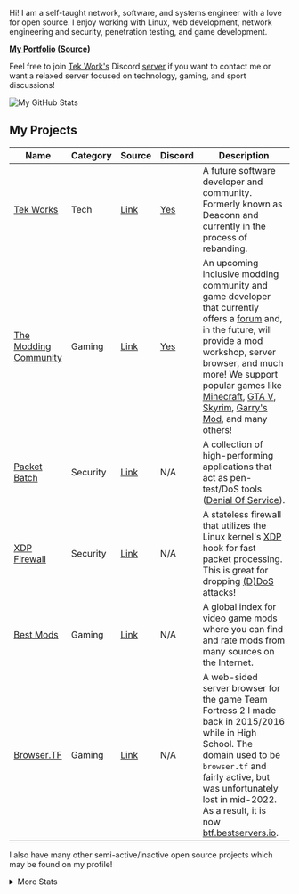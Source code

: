 Hi! I am a self-taught network, software, and systems engineer with a love for open source. I enjoy working with Linux, web development, network engineering and security, penetration testing, and game development.

**[My Portfolio](https://cdeacon.net) ([Source](https://github.com/gamemann/portfolio))**

Feel free to join [Tek Work's](https://tekworks.net/) Discord [server](https://discord.tekworks.net/) if you want to contact me or want a relaxed server focused on technology, gaming, and sport discussions!

<img align="center" src="https://github-readme-stats.vercel.app/api?username=gamemann&count_private=true&include_all_commits=true&show_icons=true&theme=holi&custom_title=Stats" alt="My GitHub Stats" />

## My Projects
| Name | Category | Source | Discord | Description |
| ---- | -------- | ------ | ------- | ----------- |
| [Tek Works](https://tekworks.net/) | Tech | [Link](https://github.com/tek-works) | [Yes](https://discord.deaconn.net/) | A future software developer and community. Formerly known as Deaconn and currently in the process of rebanding. |
| [The Modding Community](https://moddingcommunity.com/) | Gaming | [Link](https://github.com/modcommunity) | [Yes](https://discord.moddingcommunity.com/) | An upcoming inclusive modding community and game developer that currently offers a [forum](https://forum.moddingcommunity.com) and, in the future, will provide a mod workshop, server browser, and much more! We support popular games like [Minecraft](https://www.minecraft.net/en-us), [GTA V](https://www.rockstargames.com/gta-v), [Skyrim](https://store.steampowered.com/app/489830/The_Elder_Scrolls_V_Skyrim_Special_Edition/), [Garry's Mod](https://store.steampowered.com/app/4000/Garrys_Mod/), and many others! |
| [Packet Batch](https://github.com/Packet-Batch) | Security | [Link](https://github.com/Packet-Batch) | N/A | A collection of high-performing applications that act as pen-test/DoS tools ([Denial Of Service](https://www.cloudflare.com/learning/ddos/what-is-a-ddos-attack/)). |
| [XDP Firewall](https://github.com/gamemann/XDP-Firewall) | Security |  [Link](https://github.com/gamemann/XDP-Firewall) | N/A | A stateless firewall that utilizes the Linux kernel's [XDP](https://www.iovisor.org/technology/xdp) hook for fast packet processing. This is great for dropping [(D)DoS](https://www.cloudflare.com/learning/ddos/what-is-a-ddos-attack/) attacks! |
| [Best Mods](https://bestmods.io) | Gaming | [Link](https://github.com/bestmods/bestmods) | N/A | A global index for video game mods where you can find and rate mods from many sources on the Internet.
| [Browser.TF](https://btf.bestservers.io) | Gaming | [Link](https://github.com/gamemann/Browser.TF) | N/A | A web-sided server browser for the game Team Fortress 2 I made back in 2015/2016 while in High School. The domain used to be `browser.tf` and fairly active, but was unfortunately lost in mid-2022. As a result, it is now [btf.bestservers.io](https://btf.bestservers.io).

I also have many other semi-active/inactive open source projects which may be found on my profile!

<details>
  <summary>More Stats</summary>

<img align="center" src="https://github-readme-stats.vercel.app/api/wakatime?username=gamemann&theme=holi" alt="My GitHub Time Stats" />
</details>
